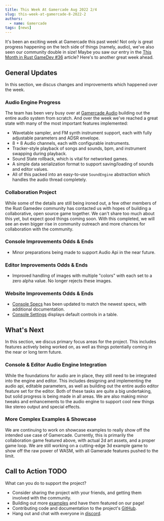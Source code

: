 ```yaml
---
title: This Week At Gamercade Aug 2022 2/4
slug: this-week-at-gamercade-8-2022-2
authors:
  - name: Gamercade
tags: [news]
---
```


It's been an exciting week at Gamercade this past week! Not only is great progress happening on the tech side of things (namely, audio), we've also seen our community double in size! Maybe you saw our entry in the [This Month in Rust GameDev #36](https://gamedev.rs/news/036/) article? Here's to another great week ahead.

## General Updates

In this section, we discus changes and improvements which happened over the week.

### Audio Engine Progress

The team has been very busy over at [Gamercade Audio](https://github.com/gamercade-io/gamercade_audio) building out the entire audio system from scratch. And over the week we've reached a great state with many of the most important features implemented:

- Wavetable sampler, and FM synth instrument support, each with fully adjustable parameters and ADSR envelope.
- 8 + 8 Audio channels, each with configurable instruments.
- Tracker-style playback of songs and sounds, bpm, and instrument swapping during playback.
- Sound State rollback, which is vital for networked games.
- A simple data serialization format to support saving/loading of sounds and editor values.
- All of this packed into an easy-to-use `SoundEngine` abstraction which handles the audio thread completely.

### Collaboration Project

While some of the details are still being ironed out, a few other members of the Rust Gamedev community has contacted us with hopes of building a collaborative, open source game together. We can't share too much about this yet, but expect good things coming soon. With this completed, we will see an even bigger rise in community outreach and more chances for collaboration with the community.

### Console Improvements Odds & Ends

- Minor preparations being made to support Audio Api in the near future.

### Editor Improvements Odds & Ends

- Improved handling of images with multiple "colors" with each set to a zero alpha value. No longer rejects these images.

### Website Improvements Odds & Ends

- [Console Specs](/docs/console-specs) has been updated to match the newest specs, with additional documentation.
- [Console Settings](/docs/console-settings) displays default controls in a table.

## What's Next

In this section, we discus primary focus areas for the project. This includes features actively being worked on, as well as things potentially coming in the near or long term future.

### Console & Editor Audio Engine Integration

While the foundations for audio are in place, they still need to be integrated into the engine and editor. This includes designing and implementing the audio api, editable parameters, as well as building out the entire audio editor feature set for the editor. Both of these tasks are quite a big undertaking, but solid progress is being made in all areas. We are also making minor tweaks and enhancements to the audio engine to support cool new things like stereo output and special effects.

### More Complex Examples & Showcase

We are continuing to work on showcase examples to really show off the intended use case of Gamercade. Currently, this is primarily the collaboration game featured above, with actual 2d art assets, and a proper game loop. We are still working on a cutting-edge 3d example game to show off the raw power of WASM, with all Gamerade features pushed to the limit.

## Call to Action TODO

What can you do to support the project?

- Consider sharing the project with your friends, and getting them involved with the community.
- Building out more [examples](/docs/examples) and have them featured on our page!
- Contributing code and documentation to the project's [GitHub](https://github.com/gamercade-io).
- Hang out and chat with everyone in [discord](https://discord.gg/Qafv2Fpt5j).